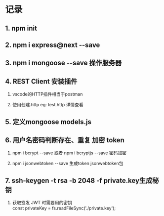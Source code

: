 # 记录

## 1. npm init

## 2. npm i express@next --save

## 3. npm i mongoose --save 操作服务器

## 4. REST Client 安装插件

1. vscode的HTTP插件相当于postman

2. 使用创建.http eg: test.http  详情查看

## 5. 定义mongoose  models.js

## 6. 用户名密码判断存在、重复 加密 token

1. npm i bcrypt --save 或者 npm i bcryptjs --save  密码加密

2. npm i jsonwebtoken --save 生成token jsonwebtoken包

## 7. ssh-keygen -t rsa -b 2048 -f private.key生成秘钥

1. 获取签发 JWT 时需要用的密钥 <br>
   const privateKey = fs.readFileSync('./private.key');